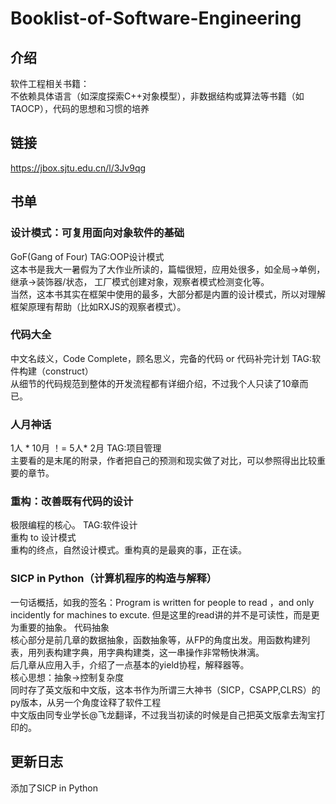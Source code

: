 # Booklist-of-Software-Engineering
## 介绍
软件工程相关书籍：  
不依赖具体语言（如深度探索C++对象模型），非数据结构或算法等书籍（如TAOCP），代码的思想和习惯的培养

## 链接
https://jbox.sjtu.edu.cn/l/3Jv9qg

## 书单

### 设计模式：可复用面向对象软件的基础
GoF(Gang of Four)
TAG:OOP设计模式    
这本书是我大一暑假为了大作业所读的，篇幅很短，应用处很多，如全局->单例，继承->装饰器/状态， 工厂模式创建对象，观察者模式检测变化等。  
当然，这本书其实在框架中使用的最多，大部分都是内置的设计模式，所以对理解框架原理有帮助（比如RXJS的观察者模式）。

### 代码大全
中文名歧义，Code Complete，顾名思义，完备的代码 or 代码补完计划
TAG:软件构建（construct）    
从细节的代码规范到整体的开发流程都有详细介绍，不过我个人只读了10章而已。

### 人月神话
1人 * 10月 ！= 5人* 2月
TAG:项目管理    
主要看的是末尾的附录，作者把自己的预测和现实做了对比，可以参照得出比较重要的章节。

### 重构：改善既有代码的设计
极限编程的核心。
TAG:软件设计    
重构 to 设计模式    
重构的终点，自然设计模式。重构真的是最爽的事，正在读。

### SICP in Python（计算机程序的构造与解释）
一句话概括，如我的签名：Program is written for people to read ，and only incidently for machines to excute.
但是这里的read讲的并不是可读性，而是更为重要的抽象。
代码抽象      
核心部分是前几章的数据抽象，函数抽象等，从FP的角度出发。用函数构建列表，用列表构建字典，用字典构建类，这一串操作非常畅快淋漓。        
后几章从应用入手，介绍了一点基本的yield协程，解释器等。     
核心思想：抽象->控制复杂度      
同时存了英文版和中文版，这本书作为所谓三大神书（SICP，CSAPP,CLRS）的py版本，从另一个角度诠释了软件工程     
中文版由同专业学长@飞龙翻译，不过我当初读的时候是自己把英文版拿去淘宝打印的。   

## 更新日志
添加了SICP in Python
